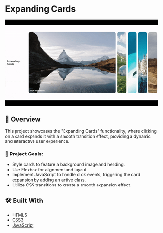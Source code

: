 # Expanding Cards

![cover](./assets/preview.gif)

## 🚀 Overview

This project showcases the "Expanding Cards" functionality, where clicking on a card expands it with a smooth transition effect, providing a dynamic and interactive user experience.

### 🎯 Project Goals:
- Style cards to feature a background image and heading.
- Use Flexbox for alignment and layout.
- Implement JavaScript to handle click events, triggering the card expansion by adding an active class.
- Utilize CSS transitions to create a smooth expansion effect.

## 🛠️ Built With

- [HTML5](https://www.w3schools.com/html/)
- [CSS3](https://www.w3schools.com/css/)
- [JavaScript](https://www.w3schools.com/js/)
